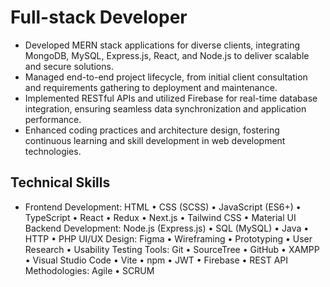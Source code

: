 # Full-stack Developer
- Developed MERN stack applications for diverse clients, integrating MongoDB, MySQL, Express.js, React, and Node.js to deliver scalable and secure solutions.
- Managed end-to-end project lifecycle, from initial client consultation and requirements gathering to deployment and maintenance.
- Implemented RESTful APIs and utilized Firebase for real-time database integration, ensuring seamless data synchronization and application performance.
- Enhanced coding practices and architecture design, fostering continuous learning and skill development in web development technologies.

## Technical Skills
- Frontend Development:
  HTML • CSS (SCSS) • JavaScript (ES6+) • TypeScript • React • Redux • Next.js • Tailwind CSS • Material UI
Backend Development: Node.js (Express.js) • SQL (MySQL) • Java • HTTP • PHP
UI/UX Design: Figma • Wireframing • Prototyping • User Research • Usability Testing
Tools: Git • SourceTree • GitHub • XAMPP • Visual Studio Code • Vite • npm • JWT • Firebase • REST API
Methodologies: Agile • SCRUM
